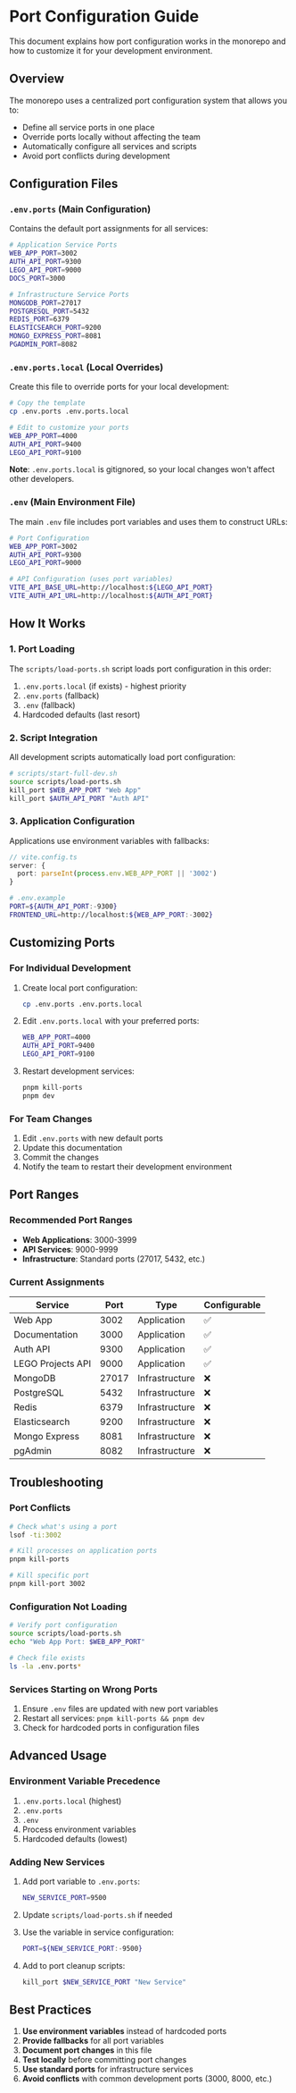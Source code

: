 # Port Configuration Guide

This document explains how port configuration works in the monorepo and how to customize it for your development environment.

## Overview

The monorepo uses a centralized port configuration system that allows you to:
- Define all service ports in one place
- Override ports locally without affecting the team
- Automatically configure all services and scripts
- Avoid port conflicts during development

## Configuration Files

### `.env.ports` (Main Configuration)
Contains the default port assignments for all services:

```bash
# Application Service Ports
WEB_APP_PORT=3002
AUTH_API_PORT=9300
LEGO_API_PORT=9000
DOCS_PORT=3000

# Infrastructure Service Ports
MONGODB_PORT=27017
POSTGRESQL_PORT=5432
REDIS_PORT=6379
ELASTICSEARCH_PORT=9200
MONGO_EXPRESS_PORT=8081
PGADMIN_PORT=8082
```

### `.env.ports.local` (Local Overrides)
Create this file to override ports for your local development:

```bash
# Copy the template
cp .env.ports .env.ports.local

# Edit to customize your ports
WEB_APP_PORT=4000
AUTH_API_PORT=9400
LEGO_API_PORT=9100
```

**Note**: `.env.ports.local` is gitignored, so your local changes won't affect other developers.

### `.env` (Main Environment File)
The main `.env` file includes port variables and uses them to construct URLs:

```bash
# Port Configuration
WEB_APP_PORT=3002
AUTH_API_PORT=9300
LEGO_API_PORT=9000

# API Configuration (uses port variables)
VITE_API_BASE_URL=http://localhost:${LEGO_API_PORT}
VITE_AUTH_API_URL=http://localhost:${AUTH_API_PORT}
```

## How It Works

### 1. Port Loading
The `scripts/load-ports.sh` script loads port configuration in this order:
1. `.env.ports.local` (if exists) - highest priority
2. `.env.ports` (fallback)
3. `.env` (fallback)
4. Hardcoded defaults (last resort)

### 2. Script Integration
All development scripts automatically load port configuration:

```bash
# scripts/start-full-dev.sh
source scripts/load-ports.sh
kill_port $WEB_APP_PORT "Web App"
kill_port $AUTH_API_PORT "Auth API"
```

### 3. Application Configuration
Applications use environment variables with fallbacks:

```typescript
// vite.config.ts
server: {
  port: parseInt(process.env.WEB_APP_PORT || '3002')
}
```

```bash
# .env.example
PORT=${AUTH_API_PORT:-9300}
FRONTEND_URL=http://localhost:${WEB_APP_PORT:-3002}
```

## Customizing Ports

### For Individual Development
1. Create local port configuration:
   ```bash
   cp .env.ports .env.ports.local
   ```

2. Edit `.env.ports.local` with your preferred ports:
   ```bash
   WEB_APP_PORT=4000
   AUTH_API_PORT=9400
   LEGO_API_PORT=9100
   ```

3. Restart development services:
   ```bash
   pnpm kill-ports
   pnpm dev
   ```

### For Team Changes
1. Edit `.env.ports` with new default ports
2. Update this documentation
3. Commit the changes
4. Notify the team to restart their development environment

## Port Ranges

### Recommended Port Ranges
- **Web Applications**: 3000-3999
- **API Services**: 9000-9999
- **Infrastructure**: Standard ports (27017, 5432, etc.)

### Current Assignments
| Service | Port | Type | Configurable |
|---------|------|------|--------------|
| Web App | 3002 | Application | ✅ |
| Documentation | 3000 | Application | ✅ |
| Auth API | 9300 | Application | ✅ |
| LEGO Projects API | 9000 | Application | ✅ |
| MongoDB | 27017 | Infrastructure | ❌ |
| PostgreSQL | 5432 | Infrastructure | ❌ |
| Redis | 6379 | Infrastructure | ❌ |
| Elasticsearch | 9200 | Infrastructure | ❌ |
| Mongo Express | 8081 | Infrastructure | ❌ |
| pgAdmin | 8082 | Infrastructure | ❌ |

## Troubleshooting

### Port Conflicts
```bash
# Check what's using a port
lsof -ti:3002

# Kill processes on application ports
pnpm kill-ports

# Kill specific port
pnpm kill-port 3002
```

### Configuration Not Loading
```bash
# Verify port configuration
source scripts/load-ports.sh
echo "Web App Port: $WEB_APP_PORT"

# Check file exists
ls -la .env.ports*
```

### Services Starting on Wrong Ports
1. Ensure `.env` files are updated with new port variables
2. Restart all services: `pnpm kill-ports && pnpm dev`
3. Check for hardcoded ports in configuration files

## Advanced Usage

### Environment Variable Precedence
1. `.env.ports.local` (highest)
2. `.env.ports`
3. `.env`
4. Process environment variables
5. Hardcoded defaults (lowest)

### Adding New Services
1. Add port variable to `.env.ports`:
   ```bash
   NEW_SERVICE_PORT=9500
   ```

2. Update `scripts/load-ports.sh` if needed
3. Use the variable in service configuration:
   ```bash
   PORT=${NEW_SERVICE_PORT:-9500}
   ```

4. Add to port cleanup scripts:
   ```bash
   kill_port $NEW_SERVICE_PORT "New Service"
   ```

## Best Practices

1. **Use environment variables** instead of hardcoded ports
2. **Provide fallbacks** for all port variables
3. **Document port changes** in this file
4. **Test locally** before committing port changes
5. **Use standard ports** for infrastructure services
6. **Avoid conflicts** with common development ports (3000, 8000, etc.)
